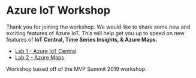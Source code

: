 # Azure IoT Workshop

Thank you for joining the workshop. We would like to share some new and exciting features of Azure IoT. This will help get you up to speed on new features of **IoT Central, Time Series Insights, & Azure Maps.**

* [Lab 1 - Azure IoT Central](AzureIoTCentral)
* [Lab 2 - Azure Maps](AzureMaps01)

Workshop based off of the MVP Summit 2019 workshop. 
